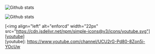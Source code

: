 ![Github stats](https://github-readme-stats.vercel.app/api?username=enforcd&theme=dark)

![Github stats](https://github-readme-stats.vercel.app/api/top-langs/?username=enforcd&theme=dark)

[<img align="left" alt="enforcd" width="22px" src="https://cdn.jsdelivr.net/npm/simple-icons@v3/icons/youtube.svg"][youtube]
<br />
[youtube]: https://www.youtube.com/channel/UCU2rG-Pd80-8Zon5i-YOcUw     
